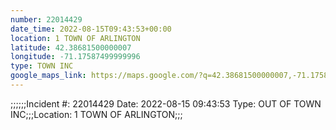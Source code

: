 ```yaml
---
number: 22014429
date_time: 2022-08-15T09:43:53+00:00
location: 1 TOWN OF ARLINGTON
latitude: 42.38681500000007
longitude: -71.17587499999996
type: TOWN INC
google_maps_link: https://maps.google.com/?q=42.38681500000007,-71.17587499999996
---
```


;;;;;;Incident #: 22014429  Date: 2022-08-15 09:43:53   Type: OUT OF TOWN INC;;;Location: 1 TOWN OF ARLINGTON;;;
